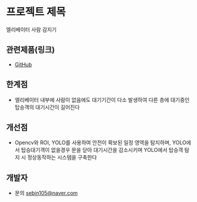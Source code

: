 프로젝트 제목
=======
엘리베이터 사람 감지기

## 관련제품(링크)
- [GitHub](https://gist.github.com/ihoneymon/652be052a0727ad59601)

## 한계점
- 엘리베이터 내부에 사람이 없음에도 대기기간이 다소 발생하여 다른 층에 대기중인 탑승객의 대기시간이 길어진다

## 개선점
- Opencv와 ROI, YOLO를 사용하여 안전이 확보된 일정 영역을 탐지하며, YOLO에서 탑승대기객이 없을경우 문을 닫아 대기시간을 감소시키며 YOLO에서 탑승객 탐지 시 정상동작하는 시스템을 구축한다

## 개발자
- 문의 sebin105@naver.com
